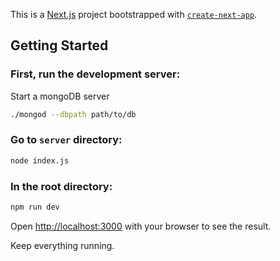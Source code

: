 This is a [Next.js](https://nextjs.org/) project bootstrapped with [`create-next-app`](https://github.com/vercel/next.js/tree/canary/packages/create-next-app).

## Getting Started

### First, run the development server:

Start a mongoDB server
```bash
./mongod --dbpath path/to/db
```

### Go to `server` directory:

```bash
node index.js
```

### In the root directory:

```bash
npm run dev 
```

Open [http://localhost:3000](http://localhost:3000) with your browser to see the result.

Keep everything running.